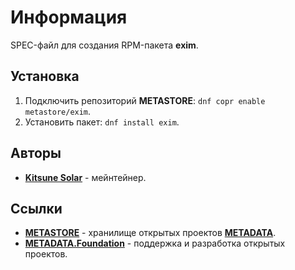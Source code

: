 # Информация

SPEC-файл для создания RPM-пакета **exim**.

## Установка

1. Подключить репозиторий **METASTORE**: `dnf copr enable metastore/exim`.
2. Установить пакет: `dnf install exim`.

## Авторы

- [**Kitsune Solar**](https://kitsune.solar/) - мейнтейнер.

## Ссылки

- [**METASTORE**](https://metastore.pro/) - хранилище открытых проектов [**METADATA**](https://metadata.foundation/).
- [**METADATA.Foundation**](https://metadata.foundation/) - поддержка и разработка открытых проектов.

